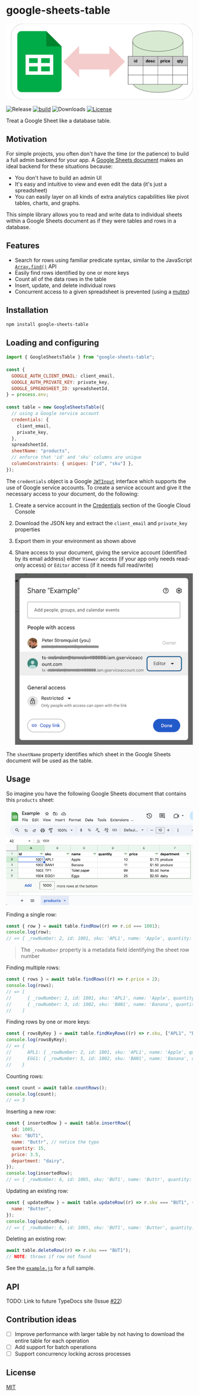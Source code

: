 # google-sheets-table

![google-sheets-table banner](./media/banner.svg)

![Release](https://img.shields.io/npm/v/google-sheets-table)
[![build](https://github.com/twistedstream/google-sheets-table/actions/workflows/build.yml/badge.svg)](https://github.com/twistedstream/google-sheets-table/actions)
![Downloads](https://img.shields.io/npm/dw/google-sheets-table)
[![License](https://img.shields.io/:license-mit-blue.svg?style=flat)](https://opensource.org/licenses/MIT)

Treat a Google Sheet like a database table.

## Motivation

For simple projects, you often don't have the time (or the patience) to build a full admin backend for your app. A [Google Sheets document](https://www.google.com/sheets/about/) makes an ideal backend for these situations because:

- You don't have to build an admin UI
- It's easy and intuitive to view and even edit the data (it's just a spreadsheet)
- You can easily layer on all kinds of extra analytics capabilities like pivot tables, charts, and graphs.

This simple library allows you to read and write data to individual sheets within a Google Sheets document as if they were tables and rows in a database.

## Features

- Search for rows using familiar predicate syntax, similar to the JavaScript [`Array.find()`](https://developer.mozilla.org/en-US/docs/Web/JavaScript/Reference/Global_Objects/Array/find) API
- Easily find rows identified by one or more keys
- Count all of the data rows in the table
- Insert, update, and delete individual rows
- Concurrent access to a given spreadsheet is prevented (using a [mutex](https://github.com/DirtyHairy/async-mutex?tab=readme-ov-file#mutex))

## Installation

```shell
npm install google-sheets-table
```

## Loading and configuring

```javascript
import { GoogleSheetsTable } from "google-sheets-table";

const {
  GOOGLE_AUTH_CLIENT_EMAIL: client_email,
  GOOGLE_AUTH_PRIVATE_KEY: private_key,
  GOOGLE_SPREADSHEET_ID: spreadsheetId,
} = process.env;

const table = new GoogleSheetsTable({
  // using a Google service account
  credentials: {
    client_email,
    private_key,
  },
  spreadsheetId,
  sheetName: "products",
  // enforce that 'id' and 'sku' columns are unique
  columnConstraints: { uniques: ["id", "sku"] },
});
```

The `credentials` object is a Google [`JWTInput`](https://github.com/googleapis/google-auth-library-nodejs/blob/3b19e9cfa0e7ca4ffd97fa0ebd96f065286573dc/src/auth/credentials.ts#L69) interface which supports the use of Google service accounts. To create a service account and give it the necessary access to your document, do the following:

1. Create a service account in the [Credentials](https://console.cloud.google.com/apis/credentials) section of the Google Cloud Console
1. Download the JSON key and extract the `client_email` and `private_key` properties
1. Export them in your environment as shown above
1. Share access to your document, giving the service account (identified by its email address) either `Viewer` access (if your app only needs read-only access) or `Editor` access (if it needs full read/write)

   ![share access](./media/share-access.png)

The `sheetName` property identifies which sheet in the Google Sheets document will be used as the table.

## Usage

So imagine you have the following Google Sheets document that contains this `products` sheet:

![Example sheet](./media/example-sheet.png)

Finding a single row:

```javascript
const { row } = await table.findRow((r) => r.id === 1001);
console.log(row);
// => { _rowNumber: 2, id: 1001, sku: 'APL1', name: 'Apple', quantity: 10, price: 1.75, department: "produce" }
```

> The `_rowNumber` property is a metadata field identifying the sheet row number

Finding multiple rows:

```javascript
const { rows } = await table.findRows((r) => r.price < 2);
console.log(rows);
// => [
//      { _rowNumber: 2, id: 1001, sku: 'APL1', name: 'Apple', quantity: 10, price: 1.75, department: "produce" } },
//      { _rowNumber: 3, id: 1002, sku: 'BAN1', name: 'Banana', quantity: 11, price: 1.50, department: "produce" } }
//    ]
```

Finding rows by one or more keys:

```javascript
const { rowsByKey } = await table.findKeyRows((r) => r.sku, ["APL1", "EGG1"]);
console.log(rowsByKey);
// => {
//      APL1: { _rowNumber: 2, id: 1001, sku: 'APL1', name: 'Apple', quantity: 10, price: 1.75, department: "produce" } },
//      EGG1: { _rowNumber: 5, id: 1002, sku: 'BAN1', name: 'Banana', quantity: 11, price: 1.50, department: "produce" } }
//    }
```

Counting rows:

```typescript
const count = await table.countRows();
console.log(count);
// => 3
```

Inserting a new row:

```javascript
const { insertedRow } = await table.insertRow({
  id: 1005,
  sku: "BUT1",
  name: "Buttr", // notice the typo
  quantity: 15,
  price: 3.5,
  department: "dairy",
});
console.log(insertedRow);
// => { _rowNumber: 6, id: 1005, sku: 'BUT1', name: 'Buttr', quantity: 15, price: 3.5, department: "dairy" }
```

Updating an existing row:

```javascript
const { updatedRow } = await table.updateRow((r) => r.sku === "BUT1", {
  name: "Butter",
});
console.log(updatedRow);
// => { _rowNumber: 6, id: 1005, sku: 'BUT1', name: 'Butter', quantity: 15, price: 3.5, department: "dairy" }
```

Deleting an existing row:

```javascript
await table.deleteRow((r) => r.sku === "BUT1");
// NOTE: throws if row not found
```

See the [`example.js`](./example.js) for a full sample.

## API

TODO: Link to future TypeDocs site (Issue [#22](https://github.com/twistedstream/google-sheets-table/issues/22))

## Contribution ideas

- [ ] Improve performance with larger table by not having to download the entire table for each operation
- [ ] Add support for batch operations
- [ ] Support concurrency locking across processes

## License

[MIT](./LICENSE)
